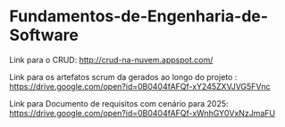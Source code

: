 # Fundamentos-de-Engenharia-de-Software
Link para o CRUD: http://crud-na-nuvem.appspot.com/


Link para os artefatos scrum da gerados ao longo do projeto : https://drive.google.com/open?id=0B0404fAFQf-xY245ZXVJVG5FVnc 

Link para Documento de requisitos com cenário para 2025: https://drive.google.com/open?id=0B0404fAFQf-xWnhGY0VxNzJmaFU
